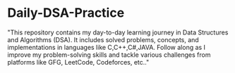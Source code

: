 # Daily-DSA-Practice

"This repository contains my day-to-day learning journey in Data Structures and Algorithms (DSA). It includes solved problems, concepts, and implementations in languages like C,C++,C#,JAVA. Follow along as I improve my problem-solving skills and tackle various challenges from platforms like GFG, LeetCode, Codeforces, etc.."
